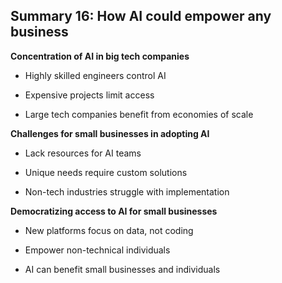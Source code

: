 ## Summary 16: How AI could empower any business

**Concentration of AI in big tech companies**

- Highly skilled engineers control AI
- Expensive projects limit access
- Large tech companies benefit from economies of scale

**Challenges for small businesses in adopting AI**

- Lack resources for AI teams
- Unique needs require custom solutions
- Non-tech industries struggle with implementation

**Democratizing access to AI for small businesses**

- New platforms focus on data, not coding
- Empower non-technical individuals
- AI can benefit small businesses and individuals